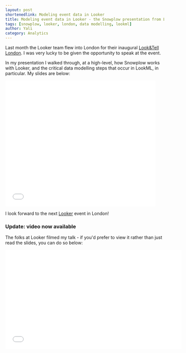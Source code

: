 ```yaml
---
layout: post
shortenedlink: Modeling event data in Looker
title: Modeling event data in Looker - the Snowplow presentation from Look&Tell London, November 2014
tags: [snowplow, looker, london, data modelling, lookml]
author: Yali
category: Analytics
---
```


Last month the Looker team flew into London for their inaugural [Look&Tell London][looker-london]. I was very lucky to be given the opportunity to speak at the event.

In my presentation I walked through, at a high-level, how Snowplow works with Looker, and the critical data modelling steps that occur in LookML, in particular. My slides are below:

<iframe src="//www.slideshare.net/slideshow/embed_code/42474391" width="476" height="400" frameborder="0" marginwidth="0" marginheight="0" scrolling="no"></iframe>

<!--more-->

I look forward to the next [Looker][looker] event in London!

### Update: video now available	

The folks at Looker filmed my talk - if you'd prefer to view it rather than just read the slides, you can do so below:

<iframe width="560" height="315" src="//www.youtube.com/embed/IChgdZXcAJs" frameborder="0" allowfullscreen></iframe>

[looker-london]: http://www.looker.com/events/london
[looker]: http://www.looker.com/
